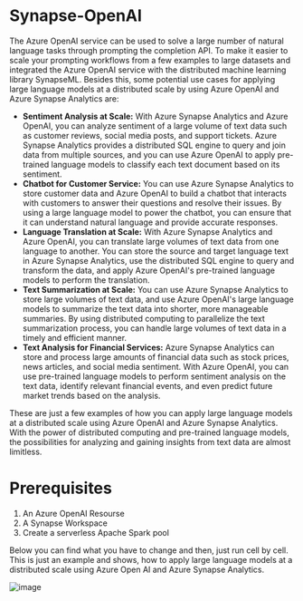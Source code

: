# Synapse-OpenAI

The Azure OpenAI service can be used to solve a large number of natural language tasks through prompting the completion API. To make it easier to scale your prompting workflows from a few examples to large datasets and integrated the Azure OpenAI service with the distributed machine learning library SynapseML. 
Besides this, some potential use cases for applying large language models at a distributed scale by using Azure OpenAI and Azure Synapse Analytics are:

- **Sentiment Analysis at Scale:** With Azure Synapse Analytics and Azure OpenAI, you can analyze sentiment of a large volume of text data such as customer reviews, social media posts, and support tickets. Azure Synapse Analytics provides a distributed SQL engine to query and join data from multiple sources, and you can use Azure OpenAI to apply pre-trained language models to classify each text document based on its sentiment.
- **Chatbot for Customer Service:** You can use Azure Synapse Analytics to store customer data and Azure OpenAI to build a chatbot that interacts with customers to answer their questions and resolve their issues. By using a large language model to power the chatbot, you can ensure that it can understand natural language and provide accurate responses.
- **Language Translation at Scale:** With Azure Synapse Analytics and Azure OpenAI, you can translate large volumes of text data from one language to another. You can store the source and target language text in Azure Synapse Analytics, use the distributed SQL engine to query and transform the data, and apply Azure OpenAI's pre-trained language models to perform the translation.
- **Text Summarization at Scale:** You can use Azure Synapse Analytics to store large volumes of text data, and use Azure OpenAI's large language models to summarize the text data into shorter, more manageable summaries. By using distributed computing to parallelize the text summarization process, you can handle large volumes of text data in a timely and efficient manner.
- **Text Analysis for Financial Services:** Azure Synapse Analytics can store and process large amounts of financial data such as stock prices, news articles, and social media sentiment. With Azure OpenAI, you can use pre-trained language models to perform sentiment analysis on the text data, identify relevant financial events, and even predict future market trends based on the analysis.

These are just a few examples of how you can apply large language models at a distributed scale using Azure OpenAI and Azure Synapse Analytics. With the power of distributed computing and pre-trained language models, the possibilities for analyzing and gaining insights from text data are almost limitless.

# Prerequisites
1. An Azure OpenAI Resourse
2. A Synapse Workspace
3. Create a serverless Apache Spark pool

Below you can find what you have to change and then, just run cell by cell. This is just an example and shows, how to apply large language models at a distributed scale using Azure Open AI and Azure Synapse Analytics.

![image](https://user-images.githubusercontent.com/38947100/229354533-4eb48dae-e6d3-41b6-bcb1-9103a8c2841c.png)

